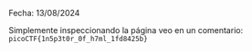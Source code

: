 Fecha: 13/08/2024

Simplemente inspeccionando la página veo en un comentario: `picoCTF{1n5p3t0r_0f_h7ml_1fd8425b}`

